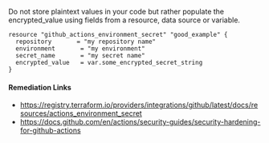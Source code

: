 
Do not store plaintext values in your code but rather populate the encrypted_value using fields from a resource, data source or variable.

```hcl
resource "github_actions_environment_secret" "good_example" {
  repository       = "my repository name"
  environment       = "my environment"
  secret_name       = "my secret name"
  encrypted_value   = var.some_encrypted_secret_string
}
```

#### Remediation Links
 - https://registry.terraform.io/providers/integrations/github/latest/docs/resources/actions_environment_secret
 - https://docs.github.com/en/actions/security-guides/security-hardening-for-github-actions
        